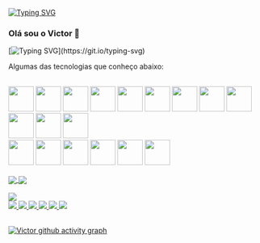 [![Typing SVG](https://readme-typing-svg.demolab.com?font=Righteous&weight=900&size=47&duration=2000&pause=100&color=F7B74D&background=282828&center=true&vCenter=true&repeat=false&width=486&height=98&lines=its+le+Victor;%F0%9F%8E%87%C3%89+o+Victor%F0%9F%92%A1)](https://git.io/typing-svg)

### Olá sou o Victor 👋

[![Typing SVG](https://readme-typing-svg.demolab.com?font=&size=17&duration=3500&pause=700&color=F7B158&width=435&lines=Entusiasta+no+desenvolvimento+de+solucoes;Programacao,+Design+e+Administracao.)](https://git.io/typing-svg)
 
Algumas das tecnologias que conheço abaixo:

<br>

<div></div>
<div> <img width=50 height = 50 src="https://cdn.jsdelivr.net/gh/devicons/devicon/icons/python/python-original-wordmark.svg" /> <img width=50 height = 50 src="https://cdn.jsdelivr.net/gh/devicons/devicon/icons/java/java-original.svg" /> <img width=50 height = 50 src="https://cdn.jsdelivr.net/gh/devicons/devicon/icons/javascript/javascript-original.svg" /> <img width=50 height = 50 src="https://cdn.jsdelivr.net/gh/devicons/devicon/icons/androidstudio/androidstudio-original.svg" /> <img width=50 height = 50 src="https://cdn.jsdelivr.net/gh/devicons/devicon/icons/cplusplus/cplusplus-original.svg" /> <img width=50 height = 50 src="https://cdn.jsdelivr.net/gh/devicons/devicon/icons/csharp/csharp-original.svg" /> <img width=50 height = 50 src="https://cdn.jsdelivr.net/gh/devicons/devicon/icons/css3/css3-original-wordmark.svg" /> <picture> <source width = 50 height = 50 srcset="https://upload.wikimedia.org/wikipedia/commons/a/a3/Bash_Logo_White.svg" media="(prefers-color-scheme:dark)"> <img width = 50 height = 50  src="https://cdn.jsdelivr.net/gh/devicons/devicon/icons/bash/bash-plain.svg"> </picture> <img width=50 height = 50 src="https://cdn.jsdelivr.net/gh/devicons/devicon/icons/git/git-original.svg" /> <img width=50 height = 50 src="https://cdn.jsdelivr.net/gh/devicons/devicon/icons/html5/html5-original-wordmark.svg" /> <img width=50 height = 50 src="https://cdn.jsdelivr.net/gh/devicons/devicon/icons/kotlin/kotlin-original.svg" /> <img width=50 height = 50 src="https://cdn.jsdelivr.net/gh/devicons/devicon/icons/postgresql/postgresql-original-wordmark.svg" />        
</div>

<div>
 <img width=50 height = 50 src="https://cdn.jsdelivr.net/gh/devicons/devicon/icons/canva/canva-original.svg" /> <img  width=50 height = 50 src="https://cdn.jsdelivr.net/gh/devicons/devicon/icons/photoshop/photoshop-plain.svg" /> <img width=50 height = 50 src="https://cdn.jsdelivr.net/gh/devicons/devicon/icons/figma/figma-original.svg" /> <img width=50 height = 50 src="https://cdn.jsdelivr.net/gh/devicons/devicon/icons/firebase/firebase-plain.svg" /> <img width=50 height = 50 src="https://cdn.jsdelivr.net/gh/devicons/devicon/icons/illustrator/illustrator-plain.svg" /> <img width=50 height = 50 src="https://cdn.jsdelivr.net/gh/devicons/devicon/icons/trello/trello-plain-wordmark.svg" />      
</div>

<br>

<a href="https://github.com/itslevictor/github-readme-stats">
  <img align="center" src="https://github-readme-stats.vercel.app/api?username=itslevictor&show_icons=true&theme=vision-friendly-dark&include_all_commits=true" />
</a>
<a href="https://github.com/itslevictor/github-readme-stats">
  <img align="center" src="https://github-readme-stats.vercel.app/api/top-langs/?username=itslevictor&layout=demo" />
</a>

<div>

 <br>
<div class="row">
   <div class="column">
     <a href="https://github.com/itslevictor">
  <img align="center" src="https://github-profile-trophy.vercel.app/?username=itslevictor&theme=onedark" />
</a>
 </div>
   <div class="column">
    <a href="https://facebook.com/itslevictor">
  <img src="https://img.shields.io/badge/Facebook-1877F2?style=for-the-badge&logo=facebook&logoColor=white" />
</a>
 <a href="https://wa.me/5585984132451">
  <img src="https://img.shields.io/badge/WhatsApp-25D366?style=for-the-badge&logo=whatsapp&logoColor=white" />
   </a>
    <a href="https://linkedin.com/in/itslevictor">
  <img src="https://img.shields.io/badge/LinkedIn-0077B5?style=for-the-badge&logo=linkedin&logoColor=white" />
</a>
 <a href="https://instagram.com/itslevictor">
  <img src="https://img.shields.io/badge/Instagram-E4405F?style=for-the-badge&logo=instagram&logoColor=white" />
</a>
 <a href="mailto:itslevictor@gmail.com?subject=Github&body=Vi seu perfil no Git Hub.">
  <img src="https://img.shields.io/badge/Gmail-D14836?style=for-the-badge&logo=gmail&logoColor=white" />
</a>
   <a href="mailto:itslevictor@protonmail.com?subject=Github&body=Vi seu perfil no Git Hub.">
  <img src="https://img.shields.io/badge/ProtonMail-8B89CC?style=for-the-badge&logo=protonmail&logoColor=white" />
    </div>
</a>

</div>
 
<br>
</div>
 
 [![Victor github activity graph](https://github-readme-activity-graph.cyclic.app/graph?username=itslevictor&bg_color=000000&color=ffffff&line=ffffff&point=aeff00&area=true&hide_border=true)](https://github.com/ashutosh00710/github-readme-activity-graph)
